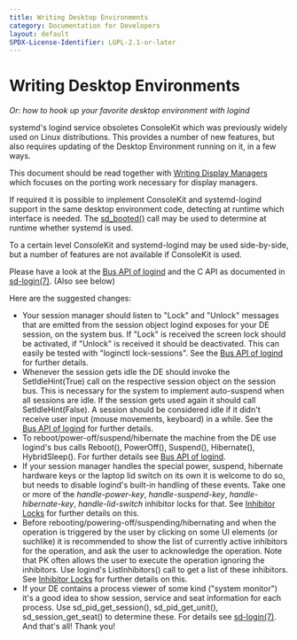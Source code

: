 ```yaml
---
title: Writing Desktop Environments
category: Documentation for Developers
layout: default
SPDX-License-Identifier: LGPL-2.1-or-later
---
```


# Writing Desktop Environments

_Or: how to hook up your favorite desktop environment with logind_

systemd's logind service obsoletes ConsoleKit which was previously widely used on Linux distributions. This provides a number of new features, but also requires updating of the Desktop Environment running on it, in a few ways.

This document should be read together with [Writing Display Managers](WRITING_DISPLAY_MANAGERS) which focuses on the porting work necessary for display managers.

If required it is possible to implement ConsoleKit and systemd-logind support in the same desktop environment code, detecting at runtime which interface is needed. The [sd_booted()](http://www.freedesktop.org/software/systemd/man/sd_booted.html) call may be used to determine at runtime whether systemd is used.

To a certain level ConsoleKit and systemd-logind may be used side-by-side, but a number of features are not available if ConsoleKit is used.

Please have a look at the [Bus API of logind](https://www.freedesktop.org/software/systemd/man/latest/org.freedesktop.login1.html) and the C API as documented in [sd-login(7)](http://www.freedesktop.org/software/systemd/man/sd-login.html). (Also see below)

Here are the suggested changes:

- Your session manager should listen to "Lock" and "Unlock" messages that are emitted from the session object logind exposes for your DE session, on the system bus. If "Lock" is received the screen lock should be activated, if "Unlock" is received it should be deactivated. This can easily be tested with "loginctl lock-sessions". See the [Bus API of logind](https://www.freedesktop.org/software/systemd/man/latest/org.freedesktop.login1.html) for further details.
- Whenever the session gets idle the DE should invoke the SetIdleHint(True) call on the respective session object on the session bus. This is necessary for the system to implement auto-suspend when all sessions are idle. If the session gets used again it should call SetIdleHint(False). A session should be considered idle if it didn't receive user input (mouse movements, keyboard) in a while. See the [Bus API of logind](https://www.freedesktop.org/software/systemd/man/latest/org.freedesktop.login1.html) for further details.
- To reboot/power-off/suspend/hibernate the machine from the DE use logind's bus calls Reboot(), PowerOff(), Suspend(), Hibernate(), HybridSleep(). For further details see [Bus API of logind](https://www.freedesktop.org/software/systemd/man/latest/org.freedesktop.login1.html).
- If your session manager handles the special power, suspend, hibernate hardware keys or the laptop lid switch on its own it is welcome to do so, but needs to disable logind's built-in handling of these events. Take one or more of the _handle-power-key_, _handle-suspend-key_, _handle-hibernate-key_, _handle-lid-switch_ inhibitor locks for that. See [Inhibitor Locks](INHIBITOR_LOCKS) for further details on this.
- Before rebooting/powering-off/suspending/hibernating and when the operation is triggered by the user by clicking on some UI elements (or suchlike) it is recommended to show the list of currently active inhibitors for the operation, and ask the user to acknowledge the operation. Note that PK often allows the user to execute the operation ignoring the inhibitors. Use logind's ListInhibitors() call to get a list of these inhibitors. See [Inhibitor Locks](INHIBITOR_LOCKS) for further details on this.
- If your DE contains a process viewer of some kind ("system monitor") it's a good idea to show session, service and seat information for each process. Use sd_pid_get_session(), sd_pid_get_unit(), sd_session_get_seat() to determine these. For details see [sd-login(7)](http://www.freedesktop.org/software/systemd/man/sd-login.html).
  And that's all! Thank you!
